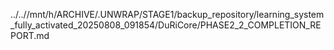../..//mnt/h/ARCHIVE/.UNWRAP/STAGE1/backup_repository/learning_system_fully_activated_20250808_091854/DuRiCore/PHASE2_2_COMPLETION_REPORT.md